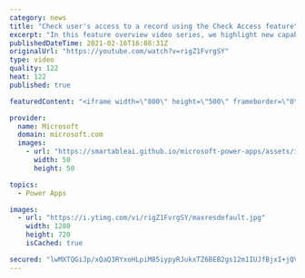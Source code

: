 ```yaml
---
category: news
title: "Check user's access to a record using the Check Access feature"
excerpt: "In this feature overview video series, we highlight new capabilities included in the latest update to Microsoft Power Apps.  This featured product update to Power Apps highlights check access, a new record level security feature admins can use to check and assign security roles.  Get the most out of"
publishedDateTime: 2021-02-16T16:08:31Z
originalUrl: "https://youtube.com/watch?v=rigZ1FvrgSY"
type: video
quality: 122
heat: 122
published: true

featuredContent: "<iframe width=\"800\" height=\"500\" frameborder=\"0\" src=\"https://www.youtube.com/embed/rigZ1FvrgSY\" allow=\"accelerometer; autoplay; encrypted-media; gyroscope; picture-in-picture\" allowfullscreen></iframe>"

provider:
  name: Microsoft
  domain: microsoft.com
  images:
    - url: "https://smartableai.github.io/microsoft-power-apps/assets/images/organizations/microsoft.com-50x50.jpg"
      width: 50
      height: 50

topics:
  - Power Apps

images:
  - url: "https://i.ytimg.com/vi/rigZ1FvrgSY/maxresdefault.jpg"
    width: 1280
    height: 720
    isCached: true

secured: "lwMXTQGiJp/xQaQ3RYxoHLpiM85iypyRJukxTZ6BEB2gs12m1IUJfBjxI+jQVjMaQv9ZH5ikypkswwAr5BvpjcBlD3WNsKPowwJiAszYdsMXoool40PlPlxPJJLn8X8s88mcUjrU8Ok79aIPBvvdXTf/K3vsL/+AXX+95yv2Bjq3grF/rP9LERIi5HJeFyiN1+JcvVdnCIhwpAN20Zczr2f4cNgnVqqrBMaxxBBX5SOJXtfohpKJNc1XtbXFUd0R4ZZVIqS6Yf3ynh2A6tie9MdiOgdsg9KCPS6qMC0dw1mh5hFv5CK2knTeh6Std7rlYPvniEsLBR1XMdZQrxB7wiJTyDocn4+0sPCso4lA+vWRDYOg6f5FCMdM8ebQW/HwILbFKm9nqau30FvbproQVYbyhoII1eY9ZZxDbPNeOiPhZVMBWRTUBh72oq4LqFnH;h/MpTFs0eRSHJ83RmAWiaA=="
---
```


